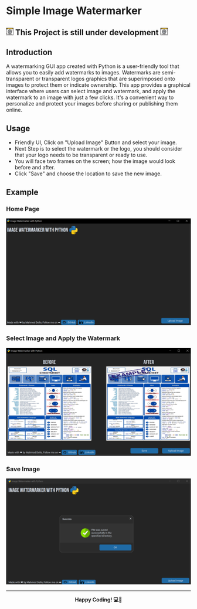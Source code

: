 # Simple Image Watermarker 

## <img src="./images/development-svg.svg" width="20"> This Project is still under development <img src="./images/development-svg.svg" width="20">

## Introduction
A watermarking GUI app created with Python is a user-friendly tool that allows you to easily add watermarks to images. 
Watermarks are semi-transparent or transparent logos graphics that are superimposed onto images to protect them or indicate ownership. 
This app provides a graphical interface where users can select image and watermark, and apply the watermark to an image with just a few clicks. 
It's a convenient way to personalize and protect your images before sharing or publishing them online.

## Usage
* Friendly UI, Click on "Upload Image" Button and select your image.
* Next Step is to select the watermark or the logo, you should consider that your logo needs to be transparent or ready to use.
* You will face two frames on the screen; how the image would look before and after.
* Click "Save" and choose the location to save the new image.

## Example
### Home Page
<img src="./example_photos/home_01.png">

### Select Image and Apply the Watermark
<img src="./example_photos/before_after_02.png">

### Save Image

<img src="./example_photos/saved_03.png">
<hr>

<div align="center">
    <strong>Happy Coding! 💻🎉</strong>
</div>
